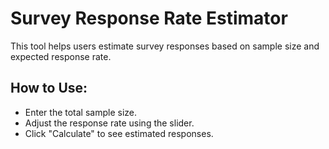 # Survey Response Rate Estimator
This tool helps users estimate survey responses based on sample size and expected response rate.

## How to Use:
- Enter the total sample size.
- Adjust the response rate using the slider.
- Click "Calculate" to see estimated responses.
